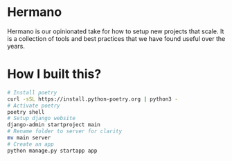 # Hermano

Hermano is our opinionated take for how to setup new projects that scale. It is a collection of tools and best practices that we have found useful over the years.

# How I built this?

```bash
# Install poetry
curl -sSL https://install.python-poetry.org | python3 -
# Activate poetry
poetry shell
# Setup django website
django-admin startproject main
# Rename folder to server for clarity
mv main server
# Create an app
python manage.py startapp app

```
